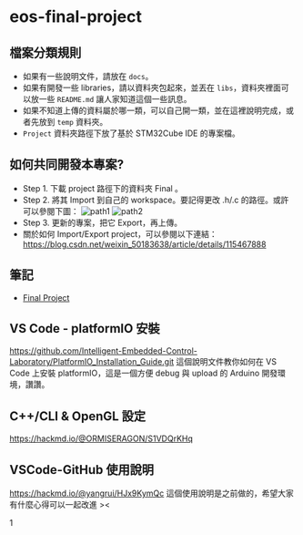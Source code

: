 # eos-final-project

## 檔案分類規則
* 如果有一些說明文件，請放在 `docs`。
* 如果有開發一些 libraries，請以資料夾包起來，並丟在 `libs`，資料夾裡面可以放一些 `README.md` 讓人家知道這個一些訊息。
* 如果不知道上傳的資料屬於哪一類，可以自己開一類，並在這裡說明完成，或者先放到 `temp` 資料夾。
* `Project` 資料夾路徑下放了基於 STM32Cube IDE 的專案檔。

## 如何共同開發本專案?
* Step 1. 下載 project 路徑下的資料夾 Final 。
* Step 2. 將其 Import 到自己的 workspace。要記得更改 .h/.c 的路徑。或許可以參閱下圖：
![path1](https://user-images.githubusercontent.com/91120147/172039307-6b28e631-e156-4276-8215-b5df5f83fb49.jpg)
![path2](https://user-images.githubusercontent.com/91120147/172039306-3398a5e5-f6af-4338-919d-7b9963dc0eba.jpg)
* Step 3. 更新的專案，把它 Export，再上傳。
* 關於如何 Import/Export project，可以參閱以下連結：
https://blog.csdn.net/weixin_50183638/article/details/115467888

## 筆記
* [Final Project](https://hackmd.io/Y4m1FCCMRH-LXG7j9WiuwA)

## VS Code - platformIO 安裝
https://github.com/Intelligent-Embedded-Control-Laboratory/PlatformIO_Installation_Guide.git
這個說明文件教你如何在 VS Code 上安裝 platformIO，這是一個方便 debug 與 upload 的 Arduino 開發環境，讚讚。

## C++/CLI & OpenGL 設定
https://hackmd.io/@ORMISERAGON/S1VDQrKHq

## VSCode-GitHub 使用說明
https://hackmd.io/@yangrui/HJx9KymQc
這個使用說明是之前做的，希望大家有什麼心得可以一起改進 ><

1
